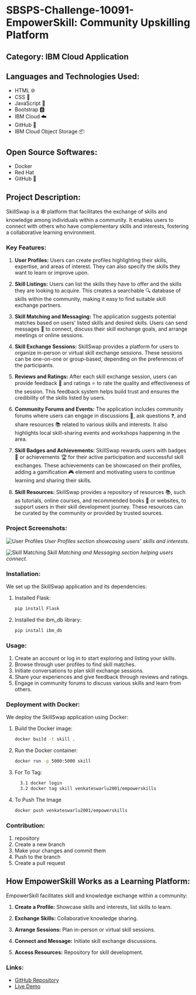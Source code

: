 ﻿# SBSPS-Challenge-10091-EmpowerSkill: Community Upskilling Platform

## Category: IBM Cloud Application

## Languages and Technologies Used:
- HTML 🌐
- CSS 🎨
- JavaScript 📜
- Bootstrap 🅱️
- IBM Cloud ☁️
- GitHub 🐙
- IBM Cloud Object Storage 📦

## Open Source Softwares:
- Docker
- Red Hat
- GitHub 🐙

## Project Description:

SkillSwap is a 🕸️ platform that facilitates the exchange of skills and knowledge among individuals within a community. It enables users to connect with others who have complementary skills and interests, fostering a collaborative learning environment.

### Key Features:
1. **User Profiles:** Users can create profiles highlighting their skills, expertise, and areas of interest. They can also specify the skills they want to learn or improve upon.

2. **Skill Listings:** Users can list the skills they have to offer and the skills they are looking to acquire. This creates a searchable 🔍 database of skills within the community, making it easy to find suitable skill exchange partners.

3. **Skill Matching and Messaging:** The application suggests potential matches based on users' listed skills and desired skills. Users can send messages 💬 to connect, discuss their skill exchange goals, and arrange meetings or online sessions.

4. **Skill Exchange Sessions:** SkillSwap provides a platform for users to organize in-person or virtual skill exchange sessions. These sessions can be one-on-one or group-based, depending on the preferences of the participants.

5. **Reviews and Ratings:** After each skill exchange session, users can provide feedback 📝 and ratings ⭐ to rate the quality and effectiveness of the session. This feedback system helps build trust and ensures the credibility of the skills listed by users.

6. **Community Forums and Events:** The application includes community forums where users can engage in discussions 💬, ask questions ❓, and share resources 📚 related to various skills and interests. It also highlights local skill-sharing events and workshops happening in the area.

7. **Skill Badges and Achievements:** SkillSwap rewards users with badges 🏅 or achievements 🏆 for their active participation and successful skill exchanges. These achievements can be showcased on their profiles, adding a gamification 🎮 element and motivating users to continue learning and sharing their skills.

8. **Skill Resources:** SkillSwap provides a repository of resources 📚, such as tutorials, online courses, and recommended books 📖 or websites, to support users in their skill development journey. These resources can be curated by the community or provided by trusted sources.

### Project Screenshots:

![User Profiles](/images/user_profiles.png)
_User Profiles section showcasing users' skills and interests._

![Skill Matching](/images/skill_matching.png)
_Skill Matching and Messaging section helping users connect._

### Installation:

We set up the SkillSwap application and its dependencies:

1. Installed Flask:

   ```powershell
   pip install Flask
   
2. Installed the ibm_db library:

   ```powershell
   pip install ibm_db

### Usage:

1. Create an account or log in to start exploring and listing your skills.
2. Browse through user profiles to find skill matches.
3. Initiate conversations to plan skill exchange sessions.
4. Share your experiences and give feedback through reviews and ratings.
5. Engage in community forums to discuss various skills and learn from others.

### Deployment with Docker:

We deploy the SkillSwap application using Docker:

1. Build the Docker image:

    ```bash
   docker build -t skill .

2. Run the Docker container:
   
    ```bash
   docker run -p 5000:5000 skill
    
 3. For To Tag:
   
    ```bash
      3.1 docker login
      3.2 docker tag skill venkateswarlu2001/empowerskills

 4. To Push The Image

       ```bash
       docker push venkateswarlu2001/empowerskills


### Contribution:

1. repository
2. Create a new branch
3. Make your changes and commit them
4. Push to the branch
5. Create a pull request

## How EmpowerSkill Works as a Learning Platform:

EmpowerSkill facilitates skill and knowledge exchange within a community:

1. **Create a Profile:** Showcase skills and interests, list skills to learn.

2. **Exchange Skills:** Collaborative knowledge sharing.

3. **Arrange Sessions:** Plan in-person or virtual skill sessions.

4. **Connect and Message:** Initiate skill exchange discussions.

5. **Access Resources:** Repository for skill development.

### Links:

- [GitHub Repository](https://github.com/yourusername/empower-skill)
- [Live Demo](https://www.example.com/skillswap)
